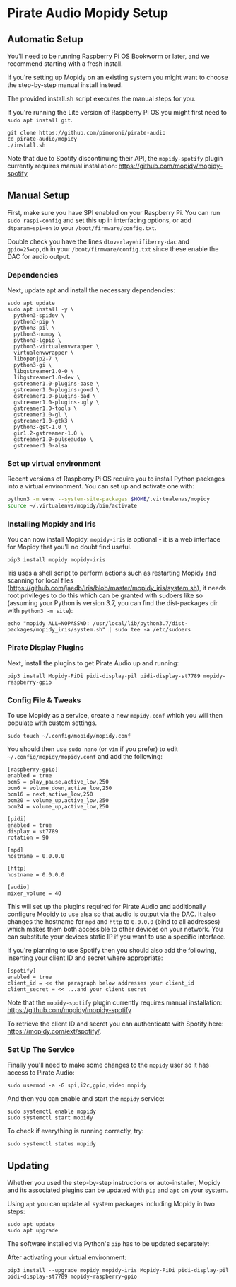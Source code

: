 # Pirate Audio Mopidy Setup

## Automatic Setup

You'll need to be running Raspberry Pi OS Bookworm or later, and we recommend starting with a fresh install.

If you're setting up Mopidy on an existing system you might want to choose the step-by-step manual install instead.

The provided install.sh script executes the manual steps for you.

If you're running the Lite version of Raspberry Pi OS you might first need to `sudo apt install git`.

```
git clone https://github.com/pimoroni/pirate-audio
cd pirate-audio/mopidy
./install.sh
```

Note that due to Spotify discontinuing their API, the `mopidy-spotify` plugin currently requires manual installation: https://github.com/mopidy/mopidy-spotify

## Manual Setup

First, make sure you have SPI enabled on your Raspberry Pi. You can run `sudo raspi-config` and set this up in interfacing options, or add `dtparam=spi=on` to your `/boot/firmware/config.txt`.

Double check you have the lines `dtoverlay=hifiberry-dac` and `gpio=25=op,dh` in your `/boot/firmware/config.txt` since these enable the DAC for audio output.

### Dependencies

Next, update apt and install the necessary dependencies:

```
sudo apt update
sudo apt install -y \
  python3-spidev \
  python3-pip \
  python3-pil \
  python3-numpy \
  python3-lgpio \
  python3-virtualenvwrapper \
  virtualenvwrapper \
  libopenjp2-7 \
  python3-gi \
  libgstreamer1.0-0 \
  libgstreamer1.0-dev \
  gstreamer1.0-plugins-base \
  gstreamer1.0-plugins-good \
  gstreamer1.0-plugins-bad \
  gstreamer1.0-plugins-ugly \
  gstreamer1.0-tools \
  gstreamer1.0-gl \
  gstreamer1.0-gtk3 \
  python3-gst-1.0 \
  gir1.2-gstreamer-1.0 \
  gstreamer1.0-pulseaudio \
  gstreamer1.0-alsa
```

### Set up virtual environment

Recent versions of Raspberry Pi OS require you to install Python packages into a virtual environment. You can set up and activate one with:

``` bash
python3 -m venv --system-site-packages $HOME/.virtualenvs/mopidy
source ~/.virtualenvs/mopidy/bin/activate
```

### Installing Mopidy and Iris

You can now install Mopidy. `mopidy-iris`  is optional - it is a web interface for Mopidy that you'll no doubt find useful.

```
pip3 install mopidy mopidy-iris
```

Iris uses a shell script to perform actions such as restarting Mopidy and scanning for local files (https://github.com/jaedb/Iris/blob/master/mopidy_iris/system.sh), it needs root privileges to do this which can be granted with sudoers like so (assuming your Python is version 3.7, you can find the dist-packages dir with `python3 -m site`):

```
echo "mopidy ALL=NOPASSWD: /usr/local/lib/python3.7/dist-packages/mopidy_iris/system.sh" | sudo tee -a /etc/sudoers
```

### Pirate Display Plugins

Next, install the plugins to get Pirate Audio up and running:

```
pip3 install Mopidy-PiDi pidi-display-pil pidi-display-st7789 mopidy-raspberry-gpio
```

### Config File & Tweaks

To use Mopidy as a service, create a new `mopidy.conf` which you will then populate with custom settings.

```
sudo touch ~/.config/mopidy/mopidy.conf
```

You should then use `sudo nano` (or `vim` if you prefer) to edit `~/.config/mopidy/mopidy.conf` and add the following:

```
[raspberry-gpio]
enabled = true
bcm5 = play_pause,active_low,250
bcm6 = volume_down,active_low,250
bcm16 = next,active_low,250
bcm20 = volume_up,active_low,250
bcm24 = volume_up,active_low,250

[pidi]
enabled = true
display = st7789
rotation = 90

[mpd]
hostname = 0.0.0.0

[http]
hostname = 0.0.0.0

[audio]
mixer_volume = 40
```

This will set up the plugins required for Pirate Audio and additionally configure Mopidy to use alsa so that audio is output via the DAC. It also changes the hostname for `mpd` and `http` to `0.0.0.0` (bind to all addresses) which makes them both accessible to other devices on your network. You can substitute your devices static IP if you want to use a specific interface.

If you're planning to use Spotify then you should also add the following, inserting your client ID and secret where appropriate:

```
[spotify]
enabled = true 
client_id = << the paragraph below addresses your client_id 
client_secret = << ...and your client secret
```

Note that the `mopidy-spotify` plugin currently requires manual installation: https://github.com/mopidy/mopidy-spotify

To retrieve the client ID and secret you can authenticate with Spotify here: https://mopidy.com/ext/spotify/.

### Set Up The Service

Finally you'll need to make some changes to the `mopidy` user so it has access to Pirate Audio:

```
sudo usermod -a -G spi,i2c,gpio,video mopidy
```

And then you can enable and start the `mopidy` service:

```
sudo systemctl enable mopidy
sudo systemctl start mopidy
```

To check if everything is running correctly, try:

```
sudo systemctl status mopidy
```


## Updating

Whether you used the step-by-step instructions or auto-installer, Mopidy and its associated plugins can be updated with `pip` and `apt` on your system.

Using `apt` you can update all system packages including Mopidy in two steps:

```
sudo apt update
sudo apt upgrade
```

The software installed via Python's `pip` has to be updated separately:

After activating your virtual environment:

```
pip3 install --upgrade mopidy mopidy-iris Mopidy-PiDi pidi-display-pil pidi-display-st7789 mopidy-raspberry-gpio
```
